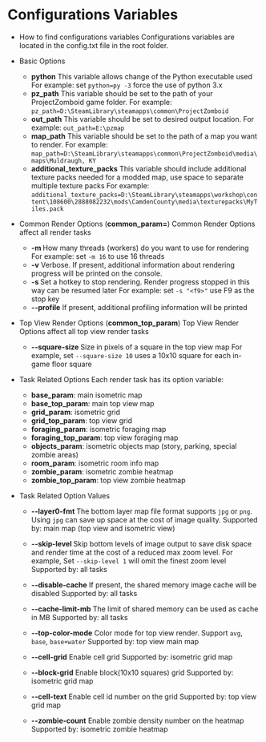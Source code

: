 # Configurations Variables
  - How to find configurations variables
    Configurations variables are located in the config.txt file in the root folder.

  - Basic Options
     - **python**
       This variable allows change of the Python executable used
       For example: set `python=py -3` force the use of python 3.x
     - **pz_path**
       This variable should be set to the path of your ProjectZomboid game folder.
       For example: `pz_path=D:\SteamLibrary\steamapps\common\ProjectZomboid`
     - **out_path**
       This variable should be set to desired output location.
       For example: `out_path=E:\pzmap`
     - **map_path**
       This variable should be set to the path of a map you want to render.
       For example: `map_path=D:\SteamLibrary\steamapps\common\ProjectZomboid\media\maps\Muldraugh, KY`
     - **additional_texture_packs**
       This variable should include additional texture packs needed for a modded map, use space to separate multiple texture packs
       For example: `additional_texture_packs=D:\SteamLibrary\steamapps\workshop\content\108600\2888082232\mods\CamdenCounty\media\texturepacks\MyTiles.pack`

  - Common Render Options (**common_param=**)
    Common Render Options affect all render tasks
    - **-m <threads count>**
      How many threads (workers) do you want to use for rendering
      For example: set `-m 16` to use 16 threads
    - **-v**
      Verbose. If present, additional information about rendering progress will be printed on the console.
    - **-s <stop key>**
      Set a hotkey to stop rendering. Render progress stopped in this way can be resumed later
      For example: set `-s "<f9>"` use F9 as the stop key
    - **--profile**
      If present, additional profiling information will be printed

  - Top View Render Options (**common_top_param**)
    Top View Render Options affect all top view render tasks
    - **--square-size <pixels>**
      Size in pixels of a square in the top view map
      For example, set `--square-size 10` uses a 10x10 square for each in-game floor square

  - Task Related Options
    Each render task has its option variable:
    - **base_param**: main isometric map
    - **base_top_param**: main top view map
    - **grid_param**: isometric grid
    - **grid_top_param**: top view grid
    - **foraging_param**: isometric foraging map
    - **foraging_top_param**: top view foraging map
    - **objects_param**: isometric objects map (story, parking, special zombie areas)
    - **room_param**: isometric room info map
    - **zombie_param**: isometric zombie heatmap
    - **zombie_top_param**: top view zombie heatmap

  - Task Related Option Values
    - **--layer0-fmt <ext>**
      The bottom layer map file format supports `jpg` or `png`. Using `jpg` can save up space at the cost of image quality.
      Supported by: main map (top view and isometric view)

    - **--skip-level <level>**
      Skip bottom levels of image output to save disk space and render time at the cost of a reduced max zoom level.
      For example, Set `--skip-level 1` will omit the finest zoom level
      Supported by: all tasks

    - **--disable-cache**
      If present, the shared memory image cache will be disabled
      Supported by: all tasks

    - **--cache-limit-mb**
      The limit of shared memory can be used as cache in MB
      Supported by: all tasks

    - **--top-color-mode**
      Color mode for top view render. Support `avg`, `base`, `base+water`
      Supported by: top view main map

    - **--cell-grid**
      Enable cell grid
      Supported by: isometric grid map

    - **--block-grid**
      Enable block(10x10 squares) grid
      Supported by: isometric grid map
     
    - **--cell-text**
      Enable cell id number on the grid
      Supported by: top view grid map

    - **--zombie-count**
      Enable zombie density number on the heatmap
      Supported by: isometric zombie heatmap
